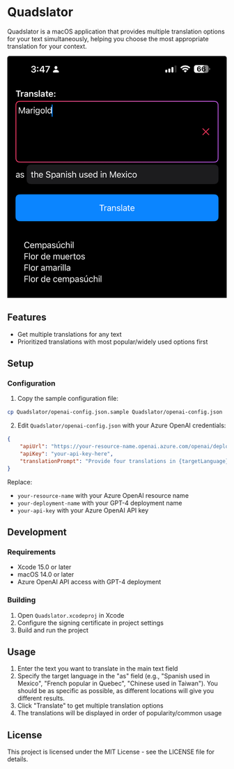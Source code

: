 # Quadslator

Quadslator is a macOS application that provides multiple translation options for your text simultaneously, helping you choose the most appropriate translation for your context.

![Quadslator Application Screenshot](app.png)

## Features

- Get multiple translations for any text
- Prioritized translations with most popular/widely used options first

## Setup

### Configuration

1. Copy the sample configuration file:
```bash
cp Quadslator/openai-config.json.sample Quadslator/openai-config.json
```

2. Edit `Quadslator/openai-config.json` with your Azure OpenAI credentials:
```json
{
    "apiUrl": "https://your-resource-name.openai.azure.com/openai/deployments/your-deployment-name/chat/completions?api-version=2024-08-01-preview",
    "apiKey": "your-api-key-here",
    "translationPrompt": "Provide four translations in {targetLanguage} for the following text, put the most popular and widely used translation first, only return the translations, don't enumerate, just one translation per line plain text: {text}."
}
```

Replace:
- `your-resource-name` with your Azure OpenAI resource name
- `your-deployment-name` with your GPT-4 deployment name
- `your-api-key` with your Azure OpenAI API key

## Development

### Requirements

- Xcode 15.0 or later
- macOS 14.0 or later
- Azure OpenAI API access with GPT-4 deployment

### Building

1. Open `Quadslator.xcodeproj` in Xcode
2. Configure the signing certificate in project settings
3. Build and run the project

## Usage

1. Enter the text you want to translate in the main text field
2. Specify the target language in the "as" field (e.g., "Spanish used in Mexico", "French popular in Quebec", "Chinese used in Taiwan"). You should be as specific as possible, as different locations will give you different results. 
3. Click "Translate" to get multiple translation options
4. The translations will be displayed in order of popularity/common usage

## License

This project is licensed under the MIT License - see the LICENSE file for details.